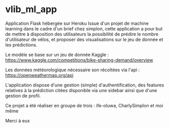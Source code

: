 # vlib_ml_app

Application Flask hébergée sur Heroku
Issue d'un projet de machine learning dans le cadre d'un brief chez simplon, 
cette application a pour but de mettre à disposition des utilisateurs la possibilité de prédire le nombre d'utilisateur de vélos,
et proposer des visualisations sur le jeu de donnée et les prédictions.

Le modèle se base sur un jeu de donnée Kaggle : https://www.kaggle.com/competitions/bike-sharing-demand/overview

Les données météorologique nécessaire son récoltées via l'api : https://openweathermap.org/api

L'application dispose d'une gestion (simple) d'authentification, 
des features relatives à la prédiction citées disponible via une sidebar ainsi que d'une gestion de profil.

Ce projet a été réaliser en groupe de trois : ife-oluwa, CharlySimplon et moi même

Merci à eux

